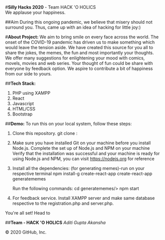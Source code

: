 
#**Silly Hacks 2020** - Team HACK 'O HOLICS   
We applause your happiness.

##Aim
During this ongoing pandemic, we believe that misery should not surround you. 
Thus, came up with an idea of hacking for little joy:)

#**About Project:**
We aim to bring smile on every face across the world. The onset of the COVID-19 pandemic has driven us to make something which would leave the  tension aside. We have created this source for you all to share the jokes, the memes, the fun and most importantly your thoughts.
We offer many suggestions for enlightening your mood with comics, movels, movies and web series. Your thought of fun could be share with everyone by feedback option. We aspire to contribute a bit of happiness from our side to yours. 

##**Tech Stack:**
1. PHP using XAMPP
2. React
3. Javascript
4. HTML/CSS
5. Bootstrap

##**Demo:**
To run this on your local system, follow these steps:

1. Clone this repository.
      git clone :

2. Make sure you have installed Git on your machine before you install Node.js.
   Complete the set up of Node.js and NPM on your machine
   Verify that the installation was successful and your machine is ready for using Node.js and NPM, you can visit https://nodejs.org for reference
   
3. Install all the dependencies:
      (for generating memes)-run on your respective terminal
      npm install-g create-react-app
      create-react-app generatememes
      
      Run the following commands:
      cd generatememes/> npm start
      
4. For feedback service.
Install XAMPP server and make same database respective to the registration.php and server.php.
      
You're all set! Head to

##**Team - HACK 'O HOLICS**
*Aditi Gupta
 Akansha*

© 2020 GitHub, Inc.
